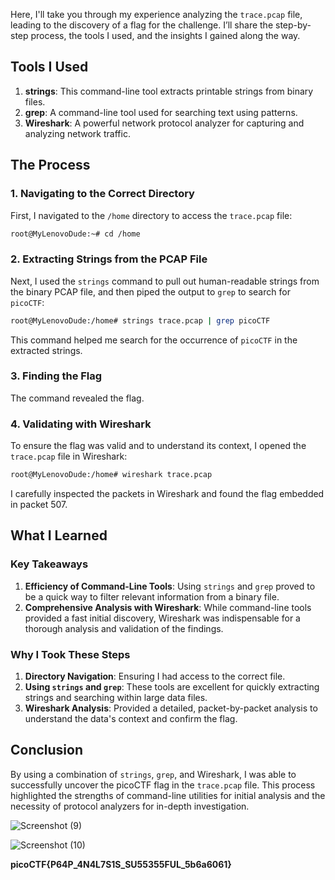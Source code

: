 Here, I'll take you through my experience analyzing the `trace.pcap` file, leading to the discovery of a flag for the challenge. I’ll share the step-by-step process, the tools I used, and the insights I gained along the way.

## Tools I Used

1. **strings**: This command-line tool extracts printable strings from binary files.
2. **grep**: A command-line tool used for searching text using patterns.
3. **Wireshark**: A powerful network protocol analyzer for capturing and analyzing network traffic.

## The Process

### 1. Navigating to the Correct Directory

First, I navigated to the `/home` directory to access the `trace.pcap` file:

```bash
root@MyLenovoDude:~# cd /home
```

### 2. Extracting Strings from the PCAP File

Next, I used the `strings` command to pull out human-readable strings from the binary PCAP file, and then piped the output to `grep` to search for `picoCTF`:

```bash
root@MyLenovoDude:/home# strings trace.pcap | grep picoCTF
```

This command helped me search for the occurrence of `picoCTF` in the extracted strings.

### 3. Finding the Flag

The command revealed the flag.

### 4. Validating with Wireshark

To ensure the flag was valid and to understand its context, I opened the `trace.pcap` file in Wireshark:

```bash
root@MyLenovoDude:/home# wireshark trace.pcap
```

I carefully inspected the packets in Wireshark and found the flag embedded in packet 507.

## What I Learned

### Key Takeaways

1. **Efficiency of Command-Line Tools**: Using `strings` and `grep` proved to be a quick way to filter relevant information from a binary file.
2. **Comprehensive Analysis with Wireshark**: While command-line tools provided a fast initial discovery, Wireshark was indispensable for a thorough analysis and validation of the findings.

### Why I Took These Steps

1. **Directory Navigation**: Ensuring I had access to the correct file.
2. **Using `strings` and `grep`**: These tools are excellent for quickly extracting strings and searching within large data files.
3. **Wireshark Analysis**: Provided a detailed, packet-by-packet analysis to understand the data's context and confirm the flag.

## Conclusion

By using a combination of `strings`, `grep`, and Wireshark, I was able to successfully uncover the picoCTF flag in the `trace.pcap` file. This process highlighted the strengths of command-line utilities for initial analysis and the necessity of protocol analyzers for in-depth investigation.

![Screenshot (9)](https://github.com/user-attachments/assets/a243dd25-c141-4646-99cc-52ddb4d764e5)


![Screenshot (10)](https://github.com/user-attachments/assets/5d4a32f2-7885-43da-b8d2-470d3ac06fc5)


**picoCTF{P64P_4N4L7S1S_SU55355FUL_5b6a6061}**
